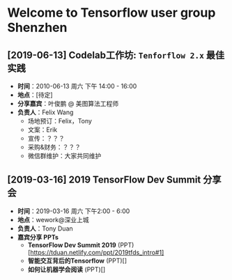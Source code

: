 # Welcome to Tensorflow user group Shenzhen

## [**2019-06-13**] Codelab工作坊: `Tenforflow 2.x` 最佳实践

- **时间**：2010-06-13 周六 下午 14:00 - 16:00
- **地点**：[待定]
- **分享嘉宾**：叶俊鹏 @ 美图算法工程师
- **负责人**：Felix Wang
    - 场地预订：Felix，Tony
    - 文案：Erik
    - 宣传：？？？
    - 采购&财务：？？？
    - 微信群维护：大家共同维护



## [**2019-03-16**] 2019 TensorFlow Dev Summit 分享会

- **时间**：2019-03-16 周六 下午2:00 - 6:00
- **地点**：wework@深业上城
- **负责人**：Tony Duan
- **嘉宾分享 PPTs**
    - **TensorFlow Dev Summit 2019** (PPT)[https://tduan.netlify.com/ppt/2019tfds_intro#1]
    - **智能交互背后的Tensorflow** (PPT)[]
    - **如何让机器学会阅读** (PPT)[]